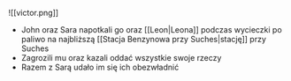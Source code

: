![[victor.png]]
- John oraz Sara napotkali go oraz [[Leon|Leona]] podczas wycieczki po paliwo na najbliższą [[Stacja Benzynowa przy Suches|stację]] przy Suches
- Zagrozili mu oraz kazali oddać wszystkie swoje rzeczy
- Razem z Sarą udało im się ich obezwładnić